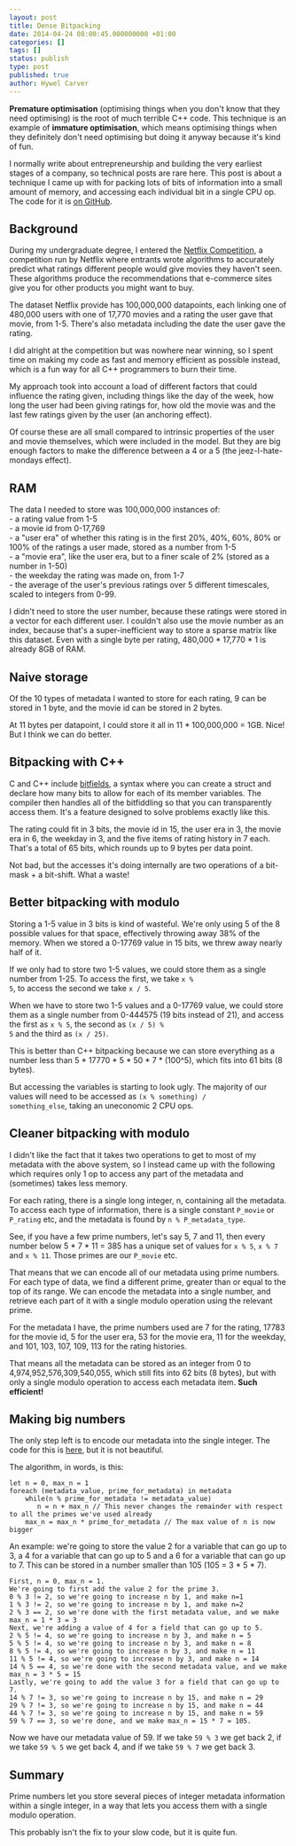 ```yaml
---
layout: post
title: Dense Bitpacking
date: 2014-04-24 08:00:45.000000000 +01:00
categories: []
tags: []
status: publish
type: post
published: true
author: Hywel Carver
---
```

<strong>Premature optimisation</strong> (optimising things when you don't know that they need optimising) is the root of much terrible C++ code. This technique is an example of <strong>immature optimisation</strong>, which means optimising things when they definitely don't need optimising but doing it anyway because it's kind of fun.

I normally write about entrepreneurship and building the very earliest stages of a company, so technical posts are rare here. This post is about a technique I came up with for packing lots of bits of information into a small amount of memory, and accessing each individual bit in a single CPU op. The code for it is <a href="https://github.com/hcarver/Netflix/blob/master/NetflixDataNG.cpp">on GitHub</a>.

<h2>Background</h2>
During my undergraduate degree, I entered the <a href="http://www.netflixprize.com/">Netflix Competition</a>, a competition run by Netflix where entrants wrote algorithms to accurately predict what ratings different people would give movies they haven't seen. These algorithms produce the recommendations that e-commerce sites give you for other products you might want to buy.

The dataset Netflix provide has 100,000,000 datapoints, each linking one of 480,000 users with one of 17,770 movies and a rating the user gave that movie, from 1-5. There's also metadata including the date the user gave the rating.

I did alright at the competition but was nowhere near winning, so I spent time on making my code as fast and memory efficient as possible instead, which is a fun way for all C++ programmers to burn their time.

My approach took into account a load of different factors that could influence the rating given, including things like the day of the week, how long the user had been giving ratings for, how old the movie was and the last few ratings given by the user (an anchoring effect).

Of course these are all small compared to intrinsic properties of the user and movie themselves, which were included in the model. But they are big enough factors to make the difference between a 4 or a 5 (the jeez-I-hate-mondays effect).

<h2>RAM</h2>
The data I needed to store was 100,000,000 instances of:<br />
 - a rating value from 1-5<br />
 - a movie id from 0-17,769<br />
 - a "user era" of whether this rating is in the first 20%, 40%, 60%, 80% or 100% of the ratings a user made, stored as a number from 1-5<br />
 - a "movie era", like the user era, but to a finer scale of 2% (stored as a number in 1-50)<br />
 - the weekday the rating was made on, from 1-7<br />
 - the average of the user's previous ratings over 5 different timescales, scaled to integers from 0-99.

I didn't need to store the user number, because these ratings were stored in a vector for each different user. I couldn't also use the movie number as an index, because that's a super-inefficient way to store a sparse matrix like this dataset. Even with a single byte per rating, 480,000 * 17,770 * 1 is already 8GB of RAM.

<h2>Naive storage</h2>
Of the 10 types of metadata I wanted to store for each rating, 9 can be stored in 1 byte, and the movie id can be stored in 2 bytes.

At 11 bytes per datapoint, I could store it all in 11 * 100,000,000 = 1GB. Nice! But I think we can do better.

<h2>Bitpacking with C++</h2>
C and C++ include <a href="http://en.cppreference.com/w/cpp/language/bit_field">bitfields</a>, a syntax where you can create a struct and declare how many bits to allow for each of its member variables. The compiler then handles all of the bitfiddling so that you can transparently access them. It's a feature designed to solve problems exactly like this.

The rating could fit in 3 bits, the movie id in 15, the user era in 3, the movie era in 6, the weekday in 3, and the five items of rating history in 7 each. That's a total of 65 bits, which rounds up to 9 bytes per data point.

Not bad, but the accesses it's doing internally are two operations of a bit-mask + a bit-shift. What a waste!

<h2>Better bitpacking with modulo</h2>
Storing a 1-5 value in 3 bits is kind of wasteful. We're only using 5 of the 8 possible values for that space, effectively throwing away 38% of the memory. When we stored a 0-17769 value in 15 bits, we threw away nearly half of it.

If we only had to store two 1-5 values, we could store them as a single number from 1-25. To access the first, we take <code>x % 5</code>, to access the second we take <code>x / 5</code>.

When we have to store two 1-5 values and a 0-17769 value, we could store them as a single number from 0-444575 (19 bits instead of 21), and access the first as <code>x % 5</code>, the second as <code>(x / 5) % 5</code> and the third as <code>(x / 25)</code>.

This is better than C++ bitpacking because we can store everything as a number less than 5 * 17770 * 5 * 50 * 7 * (100^5), which fits into 61 bits (8 bytes).

But accessing the variables is starting to look ugly. The majority of our values will need to be accessed as <code>(x % something) / something_else</code>, taking an uneconomic 2 CPU ops.

<h2>Cleaner bitpacking with modulo</h2>
I didn't like the fact that it takes two operations to get to most of my metadata with the above system, so I instead came up with the following which requires only 1 op to access any part of the metadata and (sometimes) takes less memory.

For each rating, there is a single long integer, n, containing all the metadata. To access each type of information, there is a single constant <code>P_movie</code> or <code>P_rating</code> etc, and the metadata is found by <code>n % P_metadata_type</code>.

See, if you have a few prime numbers, let's say 5, 7 and 11, then every number below 5 * 7 * 11 = 385 has a unique set of values for <code>x % 5</code>, <code>x % 7</code> and <code>x % 11</code>. Those primes are our <code>P_movie</code> etc.

That means that we can encode all of our metadata using prime numbers. For each type of data, we find a different prime, greater than or equal to the top of its range. We can encode the metadata into a single number, and retrieve each part of it with a single modulo operation using the relevant prime.

For the metadata I have, the prime numbers used are 7 for the rating, 17783 for the movie id, 5 for the user era, 53 for the movie era, 11 for the weekday, and 101, 103, 107, 109, 113 for the rating histories.

That means all the metadata can be stored as an integer from 0 to 4,974,952,576,309,540,055, which still fits into 62 bits (8 bytes), but with only a single modulo operation to access each metadata item. <strong>Such efficient!</strong>

<h2>Making big numbers</h2>
The only step left is to encode our metadata into the single integer. The code for this is <a href="https://github.com/hcarver/Netflix/blob/2136aa5d28a209f902d4bbb2da8cfe731547bf5e/NetflixDataNG.cpp#L944">here</a>, but it is not beautiful.

The algorithm, in words, is this:

<pre><code>let n = 0, max_n = 1
foreach (metadata_value, prime_for_metadata) in metadata
    while(n % prime_for_metadata != metadata_value)
       n = n + max_n // This never changes the remainder with respect to all the primes we've used already
    max_n = max_n * prime_for_metadata // The max value of n is now bigger
</code></pre>
An example: we're going to store the value 2 for a variable that can go up to 3, a 4 for a variable that can go up to 5 and a 6 for a variable that can go up to 7. This can be stored in a number smaller than 105 (105 = 3 * 5 * 7).

<pre><code>First, n = 0, max_n = 1.
We're going to first add the value 2 for the prime 3.
0 % 3 != 2, so we're going to increase n by 1, and make n=1
1 % 3 != 2, so we're going to increase n by 1, and make n=2
2 % 3 == 2, so we're done with the first metadata value, and we make max_n = 1 * 3 = 3
Next, we're adding a value of 4 for a field that can go up to 5.
2 % 5 != 4, so we're going to increase n by 3, and make n = 5
5 % 5 != 4, so we're going to increase n by 3, and make n = 8
8 % 5 != 4, so we're going to increase n by 3, and make n = 11
11 % 5 != 4, so we're going to increase n by 3, and make n = 14
14 % 5 == 4, so we're done with the second metadata value, and we make max_n = 3 * 5 = 15
Lastly, we're going to add the value 3 for a field that can go up to 7.
14 % 7 != 3, so we're going to increase n by 15, and make n = 29
29 % 7 != 3, so we're going to increase n by 15, and make n = 44
44 % 7 != 3, so we're going to increase n by 15, and make n = 59
59 % 7 == 3, so we're done, and we make max_n = 15 * 7 = 105.
</code></pre>
Now we have our metadata value of 59. If we take <code>59 % 3</code> we get back 2, if we take <code>59 % 5</code> we get back 4, and if we take <code>59 % 7</code> we get back 3.

<h2>Summary</h2>
Prime numbers let you store several pieces of integer metadata information within a single integer, in a way that lets you access them with a single modulo operation.

This probably isn't the fix to your slow code, but it is quite fun.

